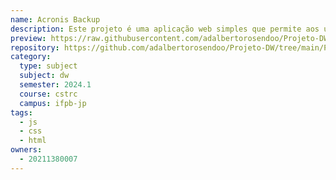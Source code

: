 ```yaml
---
name: Acronis Backup
description: Este projeto é uma aplicação web simples que permite aos usuários cadastrar hosts com suas informações básicas e, posteriormente, realizar backups desses hosts.
preview: https://raw.githubusercontent.com/adalbertorosendoo/Projeto-DW/main/Projeto/transferir.png
repository: https://github.com/adalbertorosendoo/Projeto-DW/tree/main/Projeto
category:
  type: subject
  subject: dw
  semester: 2024.1
  course: cstrc
  campus: ifpb-jp
tags:
  - js
  - css
  - html
owners:
  - 20211380007
---
```


